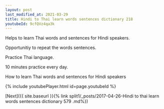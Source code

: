 ```yaml
---
layout: post
last_modified_at: 2021-03-29
title: Hindi to Thai learn words sentences dictionary 218 
youtubeId: 9cfQVz4qa3k
---
```

 
 
Helps to learn Thai words and sentences for Hindi speakers.

Opportunitiy to repeat the words sentences. 

Practice Thai language. 
 
10 minutes practice every day. 
 
How to learn Thai words and sentences for Hindi speakers 
 
{% include youtubePlayer.html id=page.youtubeId %}
 
 
[Next]({{ site.baseurl }}{% link  split1/_posts/2017-04-26-Hindi to thai learn words sentences dictionary 579 .md%})
 
